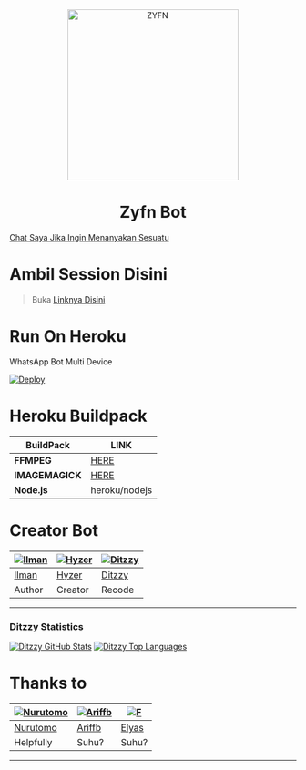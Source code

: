 <div align="center">
<img src="https://file.zyfn.pw/file/ANitYjVeGPSB.jpg" alt="ZYFN" width="300" />

</p>
<h1 align="center">Zyfn Bot</h1>

>
>
>
</div>
  <a
  <a href="https://wa.me/628988293493#">Chat Saya Jika Ingin Menanyakan Sesuatu </a>
</h4>
</p>

# Ambil Session Disini

> Buka [ Linknya Disini ](https://replit.com/@zeeoneofc/Session-Md?lita=1&outputonly=1#.replit) 

# Run On Heroku

WhatsApp Bot Multi Device

[![Deploy](https://www.herokucdn.com/deploy/button.svg)](https://heroku.com/deploy?template=https://github.com/zyfndev/zyfn)


# Heroku Buildpack

| BuildPack | LINK |
|--------|--------|
| **FFMPEG** |[HERE](https://github.com/jonathanong/heroku-buildpack-ffmpeg-latest) |
| **IMAGEMAGICK** | [HERE](https://github.com/mcollina/heroku-buildpack-imagemagick.git) |
| **Node.js**     | heroku/nodejs|

 
# Creator Bot
 [![Ilman](https://github.com/ilmanhdyt.png?size=200)](https://github.com/ilmanhdyt) | [![Hyzer](https://github.com/Hyzerr.png?size=200)](https://github.com/Hyzerr) | [![Ditzzy](https://github.com/zyfndev.png?size=200)](https://github.com/zyfndev) 
----|----|----
[Ilman](https://github.com/ilmanhdyt) | [Hyzer](https://github.com/Hyzerr) | [Ditzzy](https://github.com/zyfndev)
 Author | Creator | Recode

---------
### Ditzzy Statistics

[![Ditzzy GitHub Stats](https://github-readme-stats.vercel.app/api?username=zyfndev&show_icons=true&hide=issues&theme=radical)](https://github-readme-stats.vercel.app)
[![Ditzzy Top Languages](https://github-readme-stats.vercel.app/api/top-langs?username=zyfndev&layout=compact&theme=radical)](https://github-readme-stats.vercel.app)

# Thanks to
 [![Nurutomo](https://github.com/Nurutomo.png?size=200)](https://github.com/Nurutomo) | [![Ariffb](https://github.com/ariffb25.png?size=200)](https://github.com/ariffb25) | [![F](https://github.com/Paquito1923.png?size=200)](https://github.com/Paquito1923)
----|----|----
[Nurutomo](https://github.com/Nurutomo) | [Ariffb](https://github.com/ariffb25) | [Elyas](https://github.com/Paquito1923)
 Helpfully | Suhu? | Suhu?

---------
